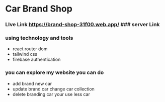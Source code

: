 # Car Brand Shop 

### LIve Link https://brand-shop-31f00.web.app/   ### server Link 


### using technology and tools
- react router dom 
- tailwind css
- firebase authentication

### you can explore my website you can do
- add brand new car
- update brand car change car collection
- delete branding car your use less car